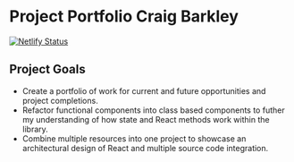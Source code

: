 # Project Portfolio Craig Barkley

[![Netlify Status](https://api.netlify.com/api/v1/badges/3643d501-8cd1-4861-9f9d-ec22d3cea21b/deploy-status)](https://app.netlify.com/sites/craigbarkley/deploys)

## Project Goals

- Create a portfolio of work for current and future opportunities and project completions.
- Refactor functional components into class based components to futher my understanding of how state and React methods work within the library.
- Combine multiple resources into one project to showcase an architectural design of React and multiple source code integration.
